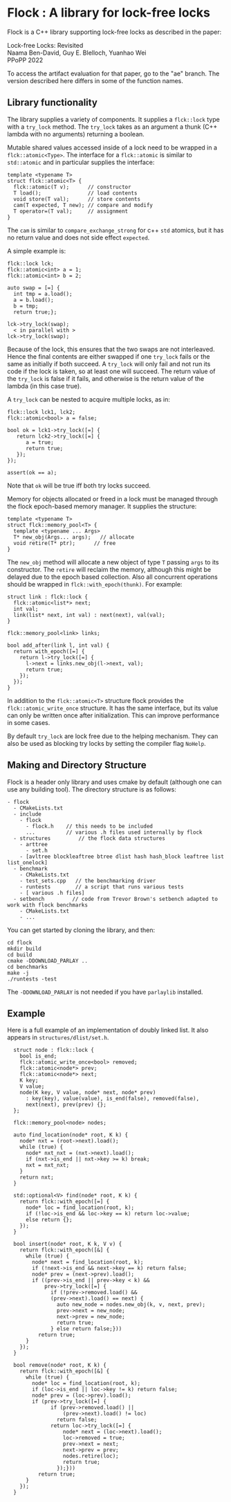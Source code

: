 
# Flock : A library for lock-free locks

Flock is a C++ library supporting lock-free locks as described in the paper:

Lock-free Locks: Revisited \
Naama Ben-David, Guy E. Blelloch, Yuanhao Wei \
PPoPP 2022

To access the artifact evaluation for that paper, go to the "ae" branch.
The version described here differs in some of the function names.

## Library functionality

The library supplies a variety of components.  It supplies a `flck::lock`
type with a `try_lock` method.  The `try_lock` takes as an argument a
thunk (C++ lambda with no arguments) returning a boolean.

Mutable shared values accessed inside of a lock need to be wrapped in a `flck::atomic<Type>`.
The interface for a `flck::atomic` is similar to `std::atomic` and in particular supplies the
interface:

```
template <typename T>
struct flck::atomic<T> {
  flck::atomic(T v);      // constructor
  T load();               // load contents
  void store(T val);      // store contents
  cam(T expected, T new); // compare and modify
  T operator=(T val);     // assignment
}
```

The `cam` is similar to `compare_exchange_strong` for c++ `std`
atomics, but it has no return value and does not side effect `expected`.

A simple example is:

```
flck::lock lck;
flck::atomic<int> a = 1;
flck::atomic<int> b = 2;

auto swap = [=] {
  int tmp = a.load();
  a = b.load();
  b = tmp;
  return true;};

lck->try_lock(swap);
  < in parallel with >
lck->try_lock(swap);
```

Because of the lock, this ensures that the two swaps are not
interleaved.  Hence the final contents are either swapped if one `try_lock`
fails or the same as initially if both succeed.  A `try_lock` will
only fail and not run its code if the lock is taken, so at least one
will succeed. The return value of the `try_lock` is false if it fails,
and otherwise is the return value of the lambda (in this case true).

A `try_lock`  can be nested to acquire multiple locks, as in:

```
flck::lock lck1, lck2;
flck::atomic<bool> a = false;

bool ok = lck1->try_lock([=] {
   return lck2->try_lock([=] {
      a = true;
      return true;
   });
});

assert(ok == a);
```
Note that `ok` will be true iff both try locks succeed.

Memory for objects allocated or freed in a lock must be managed
through the flock epoch-based memory manager.   It supplies the structure:

```
template <typename T>
struct flck::memory_pool<T> {
  template <typename ... Args>
  T* new_obj(Args... args);   // allocate
  void retire(T* ptr);      // free
}
```

The `new_obj` method will allocate a new object of type `T` passing
`args` to its constructor.  The `retire` will reclaim the memory,
although this might be delayed due to the epoch based collection.
Also all concurrent operations should be wrapped in
`flck::with_epoch(thunk)`.  For example:

```
struct link : flck::lock {
  flck::atomic<list*> next;
  int val;
  link(list* next, int val) : next(next), val(val);
}

flck::memory_pool<link> links;

bool add_after(link l, int val) {
  return with_epoch([=] {
    return l->try_lock([=] {
      l->next = links.new_obj(l->next, val);
      return true;
    });
  });
}
```

In addition to the `flck::atomic<T>` structure flock provides the `flck::atomic_write_once` structure.   It has the same interface, but its value can only be written once after initialization.  This can improve performance in some cases.

By default `try_lock` are lock free due to the helping mechanism.
They can also be used as blocking try locks by setting the compiler
flag `NoHelp`.

## Making and Directory Structure

Flock is a header only library and uses cmake by default (although one
can use any building tool).  The directory structure is as follows:

```
- flock
  - CMakeLists.txt
  - include
    - flock
      - flock.h    // this needs to be included 
      ...          // various .h files used internally by flock
  - structures         // the flock data structures
    - arttree
      - set.h
    - [avltree blockleaftree btree dlist hash hash_block leaftree list list_onelock]
  - benchmark
    - CMakeLists.txt
    - test_sets.cpp   // the benchmarking driver
    - runtests        // a script that runs various tests
    - [ various .h files]
  - setbench         // code from Trevor Brown's setbench adapted to work with flock benchmarks
    - CMakeLists.txt
    - ...
```

You can get started by cloning the library, and then:

```
cd flock
mkdir build
cd build
cmake -DDOWNLOAD_PARLAY ..
cd benchmarks
make -j
./runtests -test
```

The `-DDOWNLOAD_PARLAY` is not needed if you have `parlaylib` installed.

## Example

Here is a full example of an implementation of doubly linked list.  It
also appears in `structures/dlist/set.h`.

```
  struct node : flck::lock {
    bool is_end;
    flck::atomic_write_once<bool> removed;
    flck::atomic<node*> prev;
    flck::atomic<node*> next;
    K key;
    V value;
    node(K key, V value, node* next, node* prev)
      : key(key), value(value), is_end(false), removed(false),
      next(next), prev(prev) {};
  };

  flck::memory_pool<node> nodes;

  auto find_location(node* root, K k) {
    node* nxt = (root->next).load();
    while (true) {
      node* nxt_nxt = (nxt->next).load(); 
      if (nxt->is_end || nxt->key >= k) break;
      nxt = nxt_nxt;
    }
    return nxt;
  }

  std::optional<V> find(node* root, K k) {
    return flck::with_epoch([=] { 
      node* loc = find_location(root, k);
      if (!loc->is_end && loc->key == k) return loc->value; 
      else return {};
    });
  }

  bool insert(node* root, K k, V v) {
    return flck::with_epoch([&] {
      while (true) {
        node* next = find_location(root, k);
        if (!next->is_end && next->key == k) return false;
        node* prev = (next->prev).load();
        if ((prev->is_end || prev->key < k) && 
            prev->try_lock([=] {
              if (!prev->removed.load() &&
	          (prev->next).load() == next) {
                auto new_node = nodes.new_obj(k, v, next, prev);
                prev->next = new_node;
                next->prev = new_node;
                return true;
              } else return false;}))
          return true;
      }
    });
  }

  bool remove(node* root, K k) {
    return flck::with_epoch([&] {
      while (true) {
        node* loc = find_location(root, k);
        if (loc->is_end || loc->key != k) return false;
        node* prev = (loc->prev).load();
        if (prev->try_lock([=] {
              if (prev->removed.load() ||
                  (prev->next).load() != loc)
                return false;
              return loc->try_lock([=] {
                  node* next = (loc->next).load();
                  loc->removed = true;
                  prev->next = next;
                  next->prev = prev;
                  nodes.retire(loc);
                  return true;
                });}))
          return true;
      }
    });
  }
```
